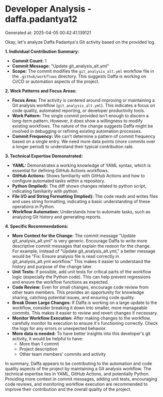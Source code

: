 # Developer Analysis - daffa.padantya12
Generated at: 2025-04-05 00:42:41.139121

Okay, let's analyze Daffa Padantya's Git activity based on the provided log.

**1. Individual Contribution Summary:**

*   **Commit Count:** 1
*   **Commit Message:** "Update git_analysis_alt.yml"
*   **Scope:**  The commit modifies the `git_analysis_alt.yml` workflow file in the `.github/workflows` directory.  This suggests Daffa is working on CI/CD or automation aspects of the project.

**2. Work Patterns and Focus Areas:**

*   **Focus Area:**  The activity is centered around improving or maintaining a Git analysis workflow (`git_analysis_alt.yml`).  This indicates a focus on code quality, automated reporting, or developer productivity tools.
*   **Work Pattern:** The single commit provided isn't enough to discern a long-term pattern. However, it does show a willingness to modify existing workflows.  The nature of the change suggests Daffa might be involved in debugging or refining existing automation processes.
*   **Commit Frequency:** We can't determine a pattern of commit frequency based on a single entry. We need more data points (more commits over a longer period) to understand their typical contribution rate.

**3. Technical Expertise Demonstrated:**

*   **YAML:**  Demonstrates a working knowledge of YAML syntax, which is essential for defining GitHub Actions workflows.
*   **GitHub Actions:**  Shows familiarity with GitHub Actions and how to configure automated tasks within a repository.
*   **Python (Implied):** The diff shows changes related to python script, indicating familiarity with python.
*   **File I/O and String Formatting (Implied):** The code reads and writes files and uses string formatting, indicating a basic understanding of these operations in Python.
*   **Workflow Automation:**  Understands how to automate tasks, such as analyzing Git history and generating reports.

**4. Specific Recommendations:**

*   **More Context for the Change:**  The commit message "Update git_analysis_alt.yml" is very generic. Encourage Daffa to write more descriptive commit messages that explain the *reason* for the change.  For example, instead of "Update git_analysis_alt.yml," a better message would be "Fix: Ensure analysis file is read correctly in git_analysis_alt.yml workflow."  This makes it easier to understand the history and purpose of the change later.
*   **Unit Tests:** If possible, add unit tests for critical parts of the workflow logic (especially the Python code). This can help prevent regressions and ensure the workflow functions as expected.
*   **Code Review:**  Even for small changes, encourage code review from other team members.  This provides an opportunity for knowledge sharing, catching potential issues, and ensuring code quality.
*   **Break Down Large Changes:**  If Daffa is working on a large update to the workflow, consider breaking it down into smaller, more manageable commits.  This makes it easier to review and revert changes if necessary.
*   **Monitor Workflow Execution:** After making changes to the workflow, carefully monitor its execution to ensure it's functioning correctly.  Check the logs for any errors or unexpected behavior.
*   **More data is needed:** To have better insights into this developer's git activity, it would be helpful to have:
    *   More than 1 commit
    *   Project description
    *   Other team members' commits and activity

In summary, Daffa appears to be contributing to the automation and code quality aspects of the project by maintaining a Git analysis workflow. The technical expertise lies in YAML, GitHub Actions, and potentially Python. Providing more context in commit messages, adding unit tests, encouraging code reviews, and monitoring workflow execution are recommended to improve their contribution and the overall quality of the project.
